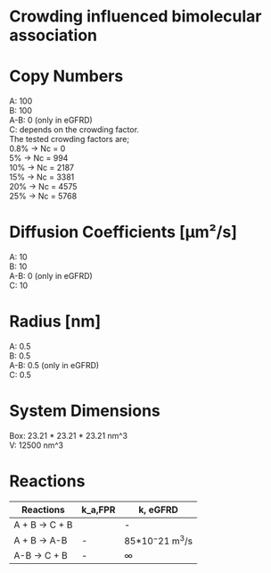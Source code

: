 # Crowding influenced bimolecular association

# Copy Numbers  
A: 100  
B: 100  
A-B: 0	(only in eGFRD)  
C: depends on the crowding factor.  
The tested crowding factors are;  
0.8% -> Nc = 0  
5%   -> Nc = 994  
10%  -> Nc = 2187  
15%  -> Nc = 3381  
20%  -> Nc = 4575  
25%  -> Nc = 5768  

# Diffusion Coefficients [µm²/s]  
A: 10  
B: 10  
A-B: 0  (only in eGFRD)  
C: 10  

# Radius [nm]  
A: 0.5  
B: 0.5  
A-B: 0.5  (only in eGFRD)  
C: 0.5  

# System Dimensions  
Box: 23.21 * 23.21 * 23.21 nm^3  
V: 12500 nm^3  

# Reactions
				
| Reactions | k_a,FPR| k, eGFRD|  
| --- | --- | --- |  
| A + B -> C + B |    | - |  
| A + B -> A-B | - | 85*$10^-21$ m$^3$/s |  
| A-B -> C + B | - | $\infty$ |  
